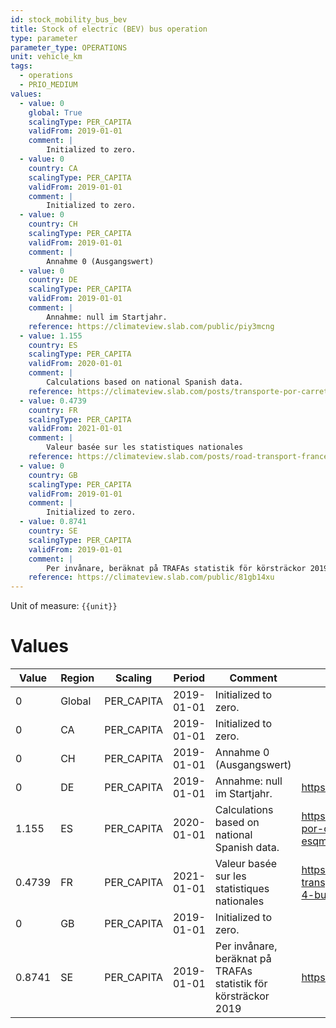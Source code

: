 ```yaml
---
id: stock_mobility_bus_bev
title: Stock of electric (BEV) bus operation
type: parameter
parameter_type: OPERATIONS
unit: vehicle_km
tags:
  - operations
  - PRIO_MEDIUM
values:
  - value: 0
    global: True
    scalingType: PER_CAPITA
    validFrom: 2019-01-01
    comment: |
        Initialized to zero.
  - value: 0
    country: CA
    scalingType: PER_CAPITA
    validFrom: 2019-01-01
    comment: |
        Initialized to zero.
  - value: 0
    country: CH
    scalingType: PER_CAPITA
    validFrom: 2019-01-01
    comment: |
        Annahme 0 (Ausgangswert)
  - value: 0
    country: DE
    scalingType: PER_CAPITA
    validFrom: 2019-01-01
    comment: |
        Annahme: null im Startjahr.
    reference: https://climateview.slab.com/public/piy3mcng
  - value: 1.155
    country: ES
    scalingType: PER_CAPITA
    validFrom: 2020-01-01
    comment: |
        Calculations based on national Spanish data.
    reference: https://climateview.slab.com/posts/transporte-por-carretera-road-transport-esqm8w27#h9fvg-buses
  - value: 0.4739
    country: FR
    scalingType: PER_CAPITA
    validFrom: 2021-01-01
    comment: |
        Valeur basée sur les statistiques nationales
    reference: https://climateview.slab.com/posts/road-transport-france-eoxjg43o#hjygq-tableau-4-bus-et-cars
  - value: 0
    country: GB
    scalingType: PER_CAPITA
    validFrom: 2019-01-01
    comment: |
        Initialized to zero.
  - value: 0.8741
    country: SE
    scalingType: PER_CAPITA
    validFrom: 2019-01-01
    comment: |
        Per invånare, beräknat på TRAFAs statistik för körsträckor 2019
    reference: https://climateview.slab.com/public/81gb14xu
---
```



Unit of measure: `{{unit}}`


# Values


| Value | Region | Scaling | Period | Comment | Reference |
|-------|--------|---------|--------|---------|-----------|
| 0 | Global | PER_CAPITA | 2019-01-01 | Initialized to zero. |  |
| 0 | CA | PER_CAPITA | 2019-01-01 | Initialized to zero. |  |
| 0 | CH | PER_CAPITA | 2019-01-01 | Annahme 0 (Ausgangswert) |  |
| 0 | DE | PER_CAPITA | 2019-01-01 | Annahme: null im Startjahr. | https://climateview.slab.com/public/piy3mcng |
| 1.155 | ES | PER_CAPITA | 2020-01-01 | Calculations based on national Spanish data. | https://climateview.slab.com/posts/transporte-por-carretera-road-transport-esqm8w27#h9fvg-buses |
| 0.4739 | FR | PER_CAPITA | 2021-01-01 | Valeur basée sur les statistiques nationales | https://climateview.slab.com/posts/road-transport-france-eoxjg43o#hjygq-tableau-4-bus-et-cars |
| 0 | GB | PER_CAPITA | 2019-01-01 | Initialized to zero. |  |
| 0.8741 | SE | PER_CAPITA | 2019-01-01 | Per invånare, beräknat på TRAFAs statistik för körsträckor 2019 | https://climateview.slab.com/public/81gb14xu |


